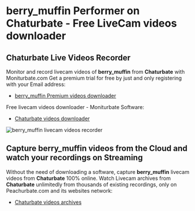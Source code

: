 # berry_muffin Performer on Chaturbate - Free LiveCam videos downloader

## Chaturbate Live Videos Recorder

Monitor and record livecam videos of **berry_muffin** from **Chaturbate** with Moniturbate.com
Get a premium trial for free by just and only registering with your Email address:
* [berry_muffin Premium videos downloader](https://moniturbate.com/request-demo-licence-key.html)

Free livecam videos downloader - Moniturbate Software:
* [Chaturbate videos downloader](https://moniturbate.com/moniturbate-download-software.html)

![berry_muffin livecam videos recorder](https://peachurnet.com/templates/moniturbate-software.png)


## Capture berry_muffin videos from the Cloud and watch your recordings on Streaming

Without the need of downloading a software, capture **berry_muffin** livecam videos from **Chaturbate** 100% online.
Watch Livecam archives from **Chaturbate** unlimitedly from thousands of existing recordings, only on Peachurbate.com and its websites network:
* [Chaturbate videos archives](https://peachurnet.com/)